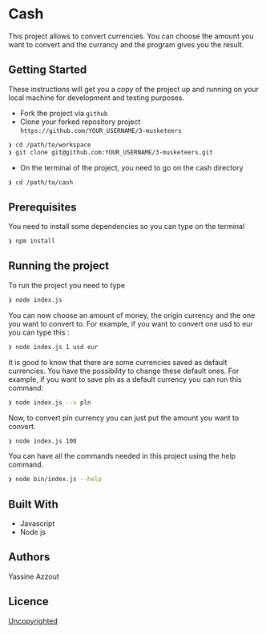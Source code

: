 # Cash

This project allows to convert currencies. You can choose the amount you want to convert and the currancy and the program gives you the result. 

## Getting Started

These instructions will get you a copy of the project up and running on your local machine for development and testing purposes. 

* Fork the project via `github`
* Clone your forked repository project `https://github.com/YOUR_USERNAME/3-musketeers`

```sh
❯ cd /path/to/workspace
❯ git clone git@github.com:YOUR_USERNAME/3-musketeers.git
```
* On the terminal of the project, you need to go on the cash directory
```sh
❯ cd /path/to/cash
```
## Prerequisites

You need to install some dependencies so you can type on the terminal

```sh
❯ npm install
```
## Running the project

To run the project you need to type 
```sh
❯ node index.js
```
You can now choose an amount of money, the origin currency and the one you want to convert to. For example, if you want to convert one usd to eur you can type this : 

```sh
❯ node index.js 1 usd eur
```
It is good to know that there are some currencies saved as default currencies. You have the possibility to change these default ones. For example, if you want to save pln as a default currency you can run this command: 

```sh
❯ node index.js --s pln
```
Now, to convert pln currency you can just put the amount you want to convert.

```sh
❯ node index.js 100
```
You can have all the commands needed in this project using the help command. 
```sh
❯ node bin/index.js --help
```
## Built With

* Javascript
* Node js

## Authors
Yassine Azzout

## Licence

[Uncopyrighted](http://zenhabits.net/uncopyright/)

